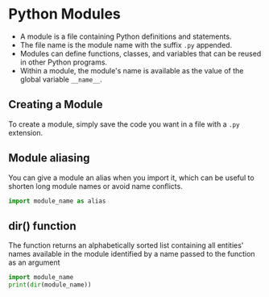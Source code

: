 # Python Modules

- A module is a file containing Python definitions and statements.
- The file name is the module name with the suffix `.py` appended.
- Modules can define functions, classes, and variables that can be reused in other Python programs.
- Within a module, the module's name is available as the value of the global variable `__name__`.

## Creating a Module

To create a module, simply save the code you want in a file with a `.py`
extension.

## Module aliasing

You can give a module an alias when you import it, which can be useful to
shorten long module names or avoid name conflicts.

```python
import module_name as alias
```

## dir() function

The function returns an alphabetically sorted list containing all entities' names available in the module identified by
a name passed to the function as an argument
```python
import module_name
print(dir(module_name))
```